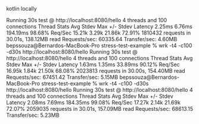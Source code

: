 kotlin locally

Running 30s test @ http://localhost:8080/hello
  4 threads and 100 connections
  Thread Stats   Avg      Stdev     Max   +/- Stdev
    Latency     2.25ms    6.76ms 194.19ms   98.68%
    Req/Sec    15.21k     3.29k   21.86k    72.91%
  1810432 requests in 30.01s, 138.12MB read
Requests/sec:  60335.64
Transfer/sec:      4.60MB
bepssouza@Bernardos-MacBook-Pro stress-test-example % wrk -t4 -c100 -d30s http://localhost:8080/hello
Running 30s test @ http://localhost:8080/hello
  4 threads and 100 connections
  Thread Stats   Avg      Stdev     Max   +/- Stdev
    Latency     1.63ms    1.35ms  33.89ms   90.12%
    Req/Sec    16.95k     1.84k   21.50k    68.08%
  2023813 requests in 30.00s, 154.40MB read
Requests/sec:  67451.42
Transfer/sec:      5.15MB
bepssouza@Bernardos-MacBook-Pro stress-test-example % wrk -t4 -c100 -d30s http://localhost:8080/hello
Running 30s test @ http://localhost:8080/hello
  4 threads and 100 connections
  Thread Stats   Avg      Stdev     Max   +/- Stdev
    Latency     2.08ms    7.69ms 184.35ms   99.08%
    Req/Sec    17.27k     2.14k   21.69k    72.07%
  2059035 requests in 30.01s, 157.09MB read
Requests/sec:  68613.15
Transfer/sec:      5.23MB